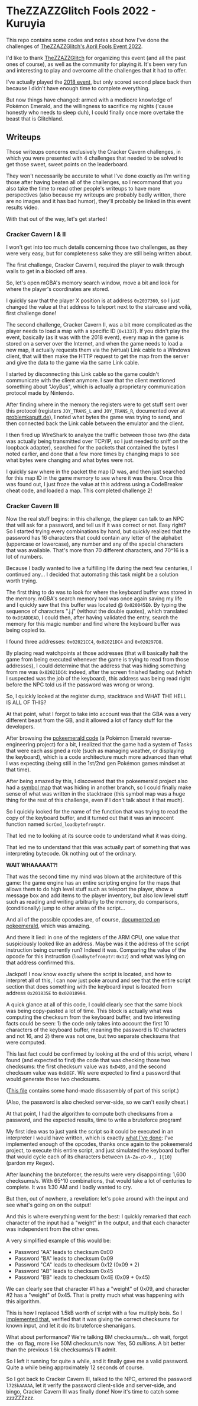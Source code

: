 # TheZZAZZGlitch Fools 2022 - Kuruyia

This repo contains some codes and notes about how I've done the challenges of [TheZZAZZGlitch's April Fools Event 2022](https://zzazzdzz.github.io/fools2022/index.html).

I'd like to thank [TheZZAZZGlitch](https://www.youtube.com/user/TheZZAZZGlitch) for organizing this event (and all the past ones of course), as well as the community for playing it. It's been very fun and interesting to play and overcome all the challenges that it had to offer.

I've actually played the [2018 event](https://zzazzdzz.github.io/fools2018/), but only scored second place back then because I didn't have enough time to complete everything.

But now things have changed: armed with a mediocre knowledge of Pokémon Emerald, and the willingness to sacrifice my nights ('cause honestly who needs to sleep duh), I could finally once more overtake the beast that is Glitchland.

## Writeups
Those writeups concerns exclusively the Cracker Cavern challenges, in which you were presented with 4 challenges that needed to be solved to get those sweet, sweet points on the leaderboard.

They won't necessarily be accurate to what I've done exactly as I'm writing those after having beaten all of the challenges, so I recommand that you also take the time to read other people's writeups to have more perspectives (also because my writeups are probably badly written, there are no images and it has bad humor), they'll probably be linked in this event results video.

With that out of the way, let's get started!

### Cracker Cavern I & II
I won't get into too much details concerning those two challenges, as they were very easy, but for completeness sake they are still being written about.

The first challenge, Cracker Cavern I, required the player to walk through walls to get in a blocked off area.

So, let's open mGBA's memory search window, move a bit and look for where the player's coordinates are stored.

I quickly saw that the player X position is at address `0x2037360`, so I just changed the value at that address to teleport next to the staircase and voilà, first challenge done!

The second challenge, Cracker Cavern II, was a bit more complicated as the player needs to load a map with a specific ID (`0x1337`).
If you didn't play the event, basically (as it was with the 2018 event), every map in the game is stored on a server over the Internet, and when the game needs to load a new map, it actually requests them via the (virtual) Link cable to a Windows client, that will then make the HTTP request to get the map from the server and give the data to the game via the same Link cable.

I started by disconnecting this Link cable so the game couldn't communicate with the client anymore. I saw that the client mentioned something about "JoyBus", which is actually a proprietary communication protocol made by Nintendo.

After finding where in the memory the registers were to get stuff sent over this protocol (registers `JOY_TRANS_L` and `JOY_TRANS_R`, documented over at [problemkaputt.de](https://problemkaputt.de/gbatek.htm#siojoybusmode)), I noted what bytes the game was trying to send, and then connected back the Link cable between the emulator and the client.

I then fired up WireShark to analyze the traffic between those two (the data was actually being transmitted over TCP/IP, so I just needed to sniff on the loopback adapter), searched for the packets that contained the bytes I noted earlier, and done that a few more times by changing maps to see what bytes were changing and what bytes were not.

I quickly saw where in the packet the map ID was, and then just searched for this map ID in the game memory to see where it was there. Once this was found out, I just froze the value at this address using a CodeBreaker cheat code, and loaded a map. This completed challenge 2!

### Cracker Cavern III
Now the real stuff begins: in this challenge, the player can talk to an NPC that will ask for a password, and tell us if it was correct or not. Easy right? So I started trying every combinations by hand, but quickly realized that the password has 16 characters that could contain any letter of the alphabet (uppercase or lowercase), any number and any of the special characters that was available. That's more than 70 different characters, and 70^16 is a lot of numbers.

Because I badly wanted to live a fulfilling life during the next few centuries, I continued any... I decided that automating this task might be a solution worth trying.

The first thing to do was to look for where the keyboard buffer was stored in the memory. mGBA's search memory tool was once again saving my life and I quickly saw that this buffer was located @ `0x020045E0`. By typing the sequence of characters ".j.j" (without the double quotes), which translated to `0xDEADDEAD`, I could then, after having validated the entry, search the memory for this magic number and find where the keyboard buffer was being copied to.

I found three addresses: `0x02021CC4`, `0x02021DC4` and `0x020297D8`.

By placing read watchpoints at those addresses (that will basically halt the game from being executed whenever the game is trying to read from those addresses), I could determine that the address that was hiding something from me was `0x02021DC4`: indeed, after the screen finished fading out (which I suspected was the job of the keyboard), this address was being read right before the NPC told us if the password was wrong or wrong.

So, I quickly looked at the register dump, stacktrace and WHAT THE HELL IS ALL OF THIS?

At that point, what I forgot to take into account was that the GBA was a very different beast from the GB, and it allowed a lot of fancy stuff for the developers.

After browsing the [pokeemerald code](https://github.com/pret/pokeemerald) (a Pokémon Emerald reverse-engineering project) for a bit, I realized that the game had a system of Tasks that were each assigned a role (such as managing weather, or displaying the keyboard), which is a code architecture much more advanced than what I was expecting (being still in the 1st/2nd gen Pokémon games mindset at that time).

After being amazed by this, I discovered that the pokeemerald project also had a [symbol map](https://raw.githubusercontent.com/pret/pokeemerald/symbols/pokeemerald.sym) that was hiding in another branch, so I could finally make sense of what was written in the stacktrace (this symbol map was a huge thing for the rest of this challenge, even if I don't talk about it that much).

So I quickly looked for the name of the function that was trying to read the copy of the keyboard buffer, and it turned out that it was an innocent function named `ScrCmd_loadbytefromptr`.

That led me to looking at its source code to understand what it was doing.

That led me to understand that this was actually part of something that was interpreting bytecode. Ok nothing out of the ordinary.

**WAIT WHAAAAAT?!**

That was the second time my mind was blown at the architecture of this game: the game engine has an entire scripting engine for the maps that allows them to do high level stuff such as teleport the player, show a message box and add items to the player inventory, but also low level stuff such as reading and writing arbitrarily to the memory, do comparisons, (conditionally) jump to other areas of the script...

And all of the possible opcodes are, of course, [documented on pokeemerald](https://github.com/pret/pokeemerald/blob/master/asm/macros/event.inc), which was amazing.

And there it lied: in one of the registers of the ARM CPU, one value that suspiciously looked like an address. Maybe was it the address of the script instruction being currently run? Indeed it was. Comparing the value of the opcode for this instruction (`loadbytefromptr`: `0x12`) and what was lying on that address confirmed this.

Jackpot! I now know exactly where the script is located, and how to interpret all of this, I can now just poke around and see that the entire script section that does something with the keyboard input is located from address `0x201835E` to `0x02018994`.

A quick glance at all of this code, I could clearly see that the same block was being copy-pasted a lot of time. This block is actually what was computing the checksum from the keyboard buffer, and two interesting facts could be seen: 1) the code only takes into account the first 10 characters of the keyboard buffer, meaning the password is 10 characters and not 16, and 2) there was not one, but two separate checksums that were computed.

This last fact could be confirmed by looking at the end of this script, where I found (and expected to find) the code that was checking those two checksums: the first checksum value was `0xD4B9`, and the second checksum value was `0xB0EF`. We were expected to find a password that would generate those two checksums.

([This file](https://github.com/Kuruyia/zzazz2022/blob/main/challenge3_script.txt) contains some hand-made dissasembly of part of this script.)

(Also, the password is also checked server-side, so we can't easily cheat.)

At that point, I had the algorithm to compute both checksums from a password, and the expected results, time to write a bruteforce program!

My first idea was to just yank the script so it could be executed in an interpreter I would have written, which is exactly [what I've done](https://github.com/Kuruyia/zzazz2022/blob/main/dev/zzazz2022_challenge3/main.cpp): I've implemented enough of the opcodes, thanks once again to the pokeemerald project, to execute this entire script, and just simulated the keyboard buffer that would cycle each of its characters between `[A-Za-z0-9., ]{10}` (pardon my Regex).

After launching the bruteforcer, the results were very disappointing: 1,600 checksums/s. With 65^10 combinations, that would take a lot of centuries to complete. It was 1:30 AM and I badly wanted to cry.

But then, out of nowhere, a revelation: let's poke around with the input and see what's going on on the output!

And this is where everything went for the best: I quickly remarked that each character of the input had a "weight" in the output, and that each character was independent from the other ones.

A very simplified example of this would be:
- Password "AA" leads to checksum 0x00
- Password "BA" leads to checksum 0x09
- Password "CA" leads to checksum 0x12 (0x09 * 2)
- Password "AB" leads to checksum 0x45
- Password "BB" leads to checksum 0x4E (0x09 + 0x45)

We can clearly see that character #1 has a "weight" of 0x09, and character #2 has a "weight" of 0x45. That is pretty much what was happening with this algorithm.

This is how I replaced 1.5kB worth of script with a few multiply bois. So I [implemented that](https://github.com/Kuruyia/zzazz2022/blob/main/dev/zzazz2022_challenge3_taketwo/main.cpp), verified that it was giving the correct checksums for known input, and let it do its bruteforce shenanigans.

What about performance? We're talking 8M checksums/s... oh wait, forgot the `-O3` flag, more like 50M checksum/s now. Yes, 50 _millions_. A bit better than the previous 1.6k checksums/s I'll admit.

So I left it running for quite a while, and it finally gave me a valid password. Quite a while being approximately 12 seconds of course.

So I got back to Cracker Cavern III, talked to the NPC, entered the password `l72SkAAAAA`, let it verify the password client-slide and server-side, and bingo, Cracker Cavern III was finally done! Now it's time to catch some zzzZZZzzz.